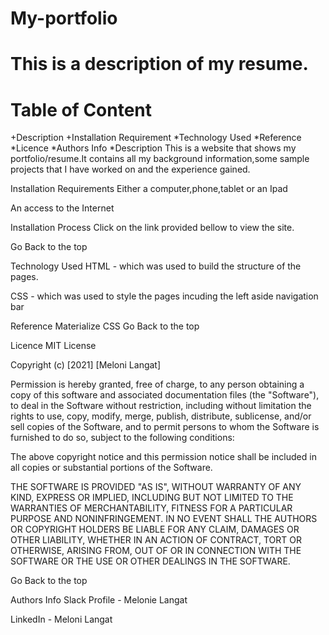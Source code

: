 # My-portfolio 
# This is a description of my resume.
# Table of Content
+Description
+Installation Requirement
*Technology Used
*Reference
*Licence
*Authors Info
*Description
This is a website that shows my portfolio/resume.It contains all my background information,some sample projects that I have worked on and the experience gained.

Installation
Requirements
Either a computer,phone,tablet or an Ipad

An access to the Internet

Installation Process
Click on the link provided bellow to view the site. 

Go Back to the top

Technology Used
HTML - which was used to build the structure of the pages.

CSS - which was used to style the pages incuding the left aside navigation bar

Reference
Materialize CSS
Go Back to the top

Licence
MIT License

Copyright (c) [2021] [Meloni Langat]

Permission is hereby granted, free of charge, to any person obtaining a copy of this software and associated documentation files (the "Software"), to deal in the Software without restriction, including without limitation the rights to use, copy, modify, merge, publish, distribute, sublicense, and/or sell copies of the Software, and to permit persons to whom the Software is furnished to do so, subject to the following conditions:

The above copyright notice and this permission notice shall be included in all copies or substantial portions of the Software.

THE SOFTWARE IS PROVIDED "AS IS", WITHOUT WARRANTY OF ANY KIND, EXPRESS OR IMPLIED, INCLUDING BUT NOT LIMITED TO THE WARRANTIES OF MERCHANTABILITY, FITNESS FOR A PARTICULAR PURPOSE AND NONINFRINGEMENT. IN NO EVENT SHALL THE AUTHORS OR COPYRIGHT HOLDERS BE LIABLE FOR ANY CLAIM, DAMAGES OR OTHER LIABILITY, WHETHER IN AN ACTION OF CONTRACT, TORT OR OTHERWISE, ARISING FROM, OUT OF OR IN CONNECTION WITH THE SOFTWARE OR THE USE OR OTHER DEALINGS IN THE SOFTWARE.

Go Back to the top

Authors Info
Slack Profile - Melonie Langat

LinkedIn - Meloni Langat
